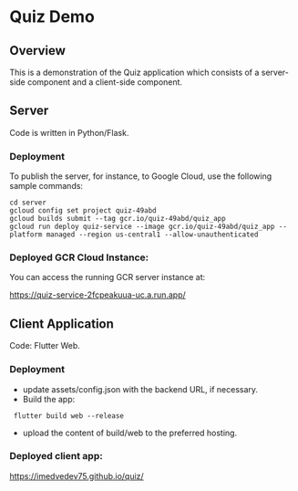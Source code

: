 # Quiz Demo

## Overview
This is a demonstration of the Quiz application which consists of a server-side component and a client-side component.

## Server

Code is written in Python/Flask.

### Deployment

To publish the server, for instance, to Google Cloud, use the following sample commands:

```
cd server
gcloud config set project quiz-49abd
gcloud builds submit --tag gcr.io/quiz-49abd/quiz_app
gcloud run deploy quiz-service --image gcr.io/quiz-49abd/quiz_app --platform managed --region us-central1 --allow-unauthenticated
```

### Deployed GCR Cloud Instance:

You can access the running GCR server instance at:

https://quiz-service-2fcpeakuua-uc.a.run.app/


## Client Application

Code: Flutter Web.

### Deployment

* update assets/config.json with the backend URL, if necessary.
* Build the app:
```
 flutter build web --release 
```
* upload the content of build/web to the preferred hosting.

### Deployed client app:

https://imedvedev75.github.io/quiz/


